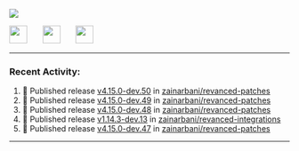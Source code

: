 <p align="left">
  <!-- Typing SVG by DenverCoder1 - https://github.com/DenverCoder1/readme-typing-svg -->
  <a href="https://github.com/DenverCoder1/readme-typing-svg">
    <img src="https://readme-typing-svg.demolab.com/?lines=Hello%2E%2E%2E;Im%20Zain;&font=Fira%20Code&center=false&width=440&height=45&color=00FFFF&vCenter=true&pause=1000&size=22" /></a>
</p>

<p align="left">
  <a href="https://www.youtube.com/@zainarbani"><img width="32px" src="https://www.freeiconspng.com/uploads/youtube-subscribe-png-youtube-subscribe-to-5.png"/></a>
  &#8287;&#8287;&#8287;&#8287;&#8287;
  <a href="mailto:zaintsyariev@gmail.com"><img width="32px" src="https://www.freeiconspng.com/uploads/email-icon--100-flat-vol-2-iconset--graphicloads-18.png"/></a>
  &#8287;&#8287;&#8287;&#8287;&#8287;
  <a href="https://t.me/AnotherZain"><img width="32px" src="https://www.freeiconspng.com/uploads/telegram-icon-1.png"></a>
</p>

---

<h3>Recent Activity:</h3>

<!-- https://github.com/jamesgeorge007/github-activity-readme -->
<!--START_SECTION:activity-->
1. 🚀 Published release [v4.15.0-dev.50](https://github.com/zainarbani/revanced-patches/releases/tag/v4.15.0-dev.50) in [zainarbani/revanced-patches](https://github.com/zainarbani/revanced-patches)
2. 🚀 Published release [v4.15.0-dev.49](https://github.com/zainarbani/revanced-patches/releases/tag/v4.15.0-dev.49) in [zainarbani/revanced-patches](https://github.com/zainarbani/revanced-patches)
3. 🚀 Published release [v4.15.0-dev.48](https://github.com/zainarbani/revanced-patches/releases/tag/v4.15.0-dev.48) in [zainarbani/revanced-patches](https://github.com/zainarbani/revanced-patches)
4. 🚀 Published release [v1.14.3-dev.13](https://github.com/zainarbani/revanced-integrations/releases/tag/v1.14.3-dev.13) in [zainarbani/revanced-integrations](https://github.com/zainarbani/revanced-integrations)
5. 🚀 Published release [v4.15.0-dev.47](https://github.com/zainarbani/revanced-patches/releases/tag/v4.15.0-dev.47) in [zainarbani/revanced-patches](https://github.com/zainarbani/revanced-patches)
<!--END_SECTION:activity-->

---
